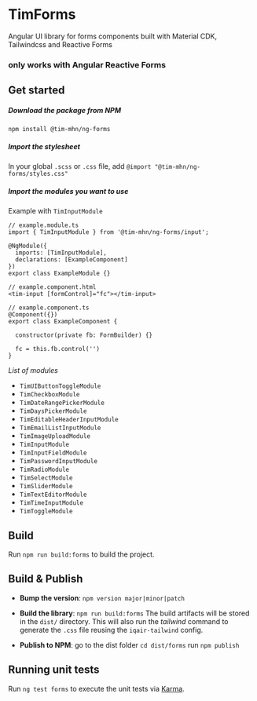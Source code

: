 # TimForms

Angular UI library for forms components built with Material CDK, Tailwindcss and Reactive Forms

### only works with Angular Reactive Forms

## Get started

##### Download the package from NPM

`npm install @tim-mhn/ng-forms`

##### Import the stylesheet

In your global `.scss` or `.css` file, add
`@import "@tim-mhn/ng-forms/styles.css"`

##### Import the modules you want to use

Example with `TimInputModule`

```
// example.module.ts
import { TimInputModule } from '@tim-mhn/ng-forms/input';

@NgModule({
  imports: [TimInputModule],
  declarations: [ExampleComponent]
})
export class ExampleModule {}

// example.component.html
<tim-input [formControl]="fc"></tim-input>

// example.component.ts
@Component({})
export class ExampleComponent {

  constructor(private fb: FormBuilder) {}

  fc = this.fb.control('')
}
```

_List of modules_

- `TimUIButtonToggleModule`
- `TimCheckboxModule`
- `TimDateRangePickerModule`
- `TimDaysPickerModule`
- `TimEditableHeaderInputModule`
- `TimEmailListInputModule`
- `TimImageUploadModule`
- `TimInputModule`
- `TimInputFieldModule`
- `TimPasswordInputModule`
- `TimRadioModule`
- `TimSelectModule`
- `TimSliderModule`
- `TimTextEditorModule`
- `TimTimeInputModule`
- `TimToggleModule`

## Build

Run `npm run build:forms` to build the project.

## Build & Publish

- **Bump the version**: `npm version major|minor|patch`
- **Build the library**: `npm run build:forms`
  The build artifacts will be stored in the `dist/` directory.
  This will also run the _tailwind_ command to generate the `.css` file reusing the `iqair-tailwind` config.

- **Publish to NPM**: go to the dist folder `cd dist/forms` run `npm publish`

## Running unit tests

Run `ng test forms` to execute the unit tests via [Karma](https://karma-runner.github.io).
